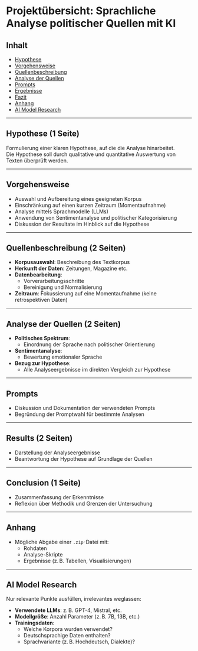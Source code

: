 # Projektübersicht: Sprachliche Analyse politischer Quellen mit KI

## Inhalt

- [Hypothese](#hypothese-1-seite)
- [Vorgehensweise](#vorgehensweise)
- [Quellenbeschreibung](#quellenbeschreibung-2-seiten)
- [Analyse der Quellen](#analyse-der-quellen-2-seiten)
- [Prompts](#prompts)
- [Ergebnisse](#results-2-seiten)
- [Fazit](#conclusion-1-seite)
- [Anhang](#anhang)
- [AI Model Research](#ai-model-research)

---

## Hypothese (1 Seite)

Formulierung einer klaren Hypothese, auf die die Analyse hinarbeitet.  
Die Hypothese soll durch qualitative und quantitative Auswertung von Texten überprüft werden.

---

## Vorgehensweise

- Auswahl und Aufbereitung eines geeigneten Korpus
- Einschränkung auf einen kurzen Zeitraum (Momentaufnahme)
- Analyse mittels Sprachmodelle (LLMs)
- Anwendung von Sentimentanalyse und politischer Kategorisierung
- Diskussion der Resultate im Hinblick auf die Hypothese

---

## Quellenbeschreibung (2 Seiten)

- **Korpusauswahl**: Beschreibung des Textkorpus
- **Herkunft der Daten**: Zeitungen, Magazine etc.
- **Datenbearbeitung**:
  - Vorverarbeitungsschritte
  - Bereinigung und Normalisierung
- **Zeitraum**: Fokussierung auf eine Momentaufnahme (keine retrospektiven Daten)

---

## Analyse der Quellen (2 Seiten)

- **Politisches Spektrum**:
  - Einordnung der Sprache nach politischer Orientierung
- **Sentimentanalyse**:
  - Bewertung emotionaler Sprache
- **Bezug zur Hypothese**:
  - Alle Analyseergebnisse im direkten Vergleich zur Hypothese

---

## Prompts

- Diskussion und Dokumentation der verwendeten Prompts
- Begründung der Promptwahl für bestimmte Analysen

---

## Results (2 Seiten)

- Darstellung der Analyseergebnisse
- Beantwortung der Hypothese auf Grundlage der Quellen

---

## Conclusion (1 Seite)

- Zusammenfassung der Erkenntnisse
- Reflexion über Methodik und Grenzen der Untersuchung

---

## Anhang

- Mögliche Abgabe einer `.zip`-Datei mit:
  - Rohdaten
  - Analyse-Skripte
  - Ergebnisse (z. B. Tabellen, Visualisierungen)

---

## AI Model Research

Nur relevante Punkte ausfüllen, irrelevantes weglassen:

- **Verwendete LLMs**: z. B. GPT-4, Mistral, etc.
- **Modellgröße**: Anzahl Parameter (z. B. 7B, 13B, etc.)
- **Trainingsdaten**:
  - Welche Korpora wurden verwendet?
  - Deutschsprachige Daten enthalten?
  - Sprachvariante (z. B. Hochdeutsch, Dialekte)?
